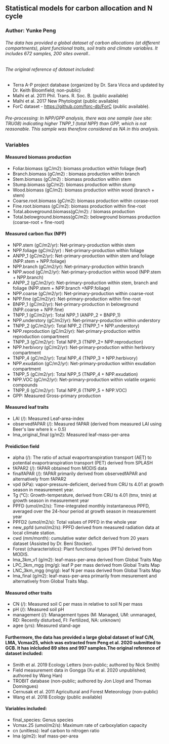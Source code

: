 
## Statistical models for carbon allocation and N cycle
### Author: Yunke Peng

###### The data has provided a global dataset of carbon allocations (at different compartments), plant functional traits, soil traits and climate variables. It includes 672 samples, 200 sites overall..

###### The original reference of dataset included: 
* Terra A-P project database (organized by Dr. Sara Vicca and updated by Dr. Keith Bloomfield; non-public)
* Malhi et al. 2011 Phil. Trans. R. Soc. B. (public available)
* Malhi et al. 2017 New Phytologist (public available)
* ForC dataset -  https://github.com/forc-db/ForC (public available).

###### Pre-processing: In NPP/GPP analysis, there was one sample (see site: TRU08) indicating higher TNPP_1 (total NPP) than GPP, which is not reasonable. This sample was therefore considered as NA in this analysis. 

### Variables
#### Measured biomass production
* Foliar.biomass (gC/m2): biomass production within foliage (leaf)
* Branch.biomass (gC/m2) : biomass production within branch
* Stem.biomass (gC/m2) : biomass production within stem
* Stump.biomass (gC/m2): biomass production within stump
* Wood.biomass (gC/m2): biomass production within wood (branch + stem)
* Coarse.root.biomass (gC/m2): biomass production within corase-root
* Fine.root.biomass (gC/m2): biomass production within fine-root
* Total.aboveground.biomass(gC/m2): / biomass production 
* Total.belowground.biomass(gC/m2): belowground biomass production (coarse-root + fine-root)

#### Measured carbon flux (NPP)
* NPP.stem (gC/m2/yr): Net-primary-production within stem
* NPP.foliage (gC/m2/yr) :  Net-primary-production within foliage
* ANPP_1 (gC/m2/yr):  Net-primary-production within stem and foliage (NPP.stem + NPP.foliage)
* NPP.branch (gC/m2/yr): Net-primary-production within branch
* NPP.wood (gC/m2/yr): Net-primary-production within wood (NPP.stem + NPP.branch)
* ANPP_2 (gC/m2/yr):  Net-primary-production within stem, branch and foliage (NPP.stem + NPP.branch +NPP.foliage)
* NPP.coarse (gC/m2/yr): Net-primary-production within coarse-root
* NPP.fine (gC/m2/yr): Net-primary-production within fine-root
* BNPP_1 (gC/m2/yr): Net-primary-production in belowground (NPP.coarse + NPP.fine)
* TNPP_1 (gC/m2/yr): Total NPP_1 (ANPP_2 + BNPP_1)
* NPP.understory (gC/m2/yr): Net-primary-production within understory
* TNPP_2 (gC/m2/yr): Total NPP_2 (TNPP_1 + NPP.understory)
* NPP.reproduction (gC/m2/yr): Net-primary-production within reproduction compartment
* TNPP_3 (gC/m2/yr): Total NPP_3 (TNPP_2+ NPP.reproduction)
* NPP.herbivory (gC/m2/yr): Net-primary-production within herbivory compartment
* TNPP_4 (gC/m2/yr): Total NPP_4 (TNPP_3 + NPP.herbivory)
* NPP.exudation (gC/m2/yr): Net-primary-production within exudation compartment
* TNPP_5 (gC/m2/yr): Total NPP_5 (TNPP_4 + NPP.exudation)
* NPP.VOC (gC/m2/yr): Net-primary-production within volatile organic compounds 
* TNPP_6 (gC/m2/yr): Total NPP_6 (TNPP_5 + NPP.VOC)
* GPP: Measured Gross-primary production

#### Measured leaf traits
* LAI (/): Measured Leaf-area-index 
* observedfAPAR (/): Measured fAPAR (derived from measured LAI using Beer's law where k = 0.5)
* lma_original_final (g/m2): Measured leaf-mass-per-area

#### Preidiction field
* alpha (/): The ratio of actual evaportranspiration transport (AET) to potential evaportranspiration transport (PET) derived from SPLASH
* fAPAR2 (/): fAPAR obtained from MODIS data 
* finalfAPAR (/): fAPAR primarily derived from observedfAPAR and alternatively from fAPAR2
* vpd (kPa): vapor-pressure-deficient, derived from CRU ts 4.01 at growth season in measurement year.
* Tg (°C): Growth-temperature, derived from CRU ts 4.01 (tmx, tmin) at growth season in measurement year
* PPFD (umol/m2/s): Time-integrated monthly instantaneous PPFD, averaged over the 24-hour period at growth season in measurement year
* PPFD2 (umol/m2/s): Total values of PPFD in the whole year
* new_ppfd (umol/m2/s): PPFD derived from measured radiation data at local climate station.
* cwd (mm/month): cumulative water deficit derived from 20 years dataset (Assisted by Dr. Beni Stocker).
* Forest (characteristics): Plant functional types (PFTs) derived from MODIS.
* lma_3km_v1 (g/m2): leaf-mass-per-area derived from Global Traits Map
* LPC_3km_mgg (mg/g): leaf P per mass derived from Global Traits Map
* LNC_3km_mgg (mg/g): leaf N per mass derived from Global Traits Map
* lma_final (g/m2): leaf-mass-per-area primarily from mesurement and alternatively from Global Traits Map.

#### Measured other traits
* CN (/): Measured soil C per mass in relative to soil N per mass
* pH (/): Measured soil pH
* management (/): Management types (M: Managed, UM: unmanaged, RD: Recently disturbed, FI: Fertilized, NA: unknown)
* agee (yrs): Measured stand-age 



#### Furthermore, the data has provided a large global dataset of leaf C/N, LMA, Vcmax25, which was extracted from Peng et al. 2020 submitted to GCB. It has inlcluded 89 sites and 997 samples.The original reference of dataset included: 
* Smith et al. 2019 Ecology Letters (non-public; authored by Nick Smith)
* Field measurement data in Gongga (Xu et al. 2020 unpublished; authored by Wang Han)
* TROBIT database (non-public; authored by Jon Lloyd and Thomas Domingues)
* Cernusak et al. 2011 Agricultural and Forest Meteorology (non-public)
* Wang et al. 2018 Ecology (public available)

#### Variables included:
* final_species: Genus species 
* Vcmax.25 (umol/m2/s): Maximum rate of carboxylation capacity
* cn (unitless): leaf carbon to nitrogen ratio
* lma (g/m2): leaf mass-per-area
